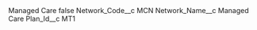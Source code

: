 <?xml version="1.0" encoding="UTF-8"?>
<CustomMetadata xmlns="http://soap.sforce.com/2006/04/metadata" xmlns:xsi="http://www.w3.org/2001/XMLSchema-instance" xmlns:xsd="http://www.w3.org/2001/XMLSchema">
    <label>Managed Care</label>
    <protected>false</protected>
    <values>
        <field>Network_Code__c</field>
        <value xsi:type="xsd:string">MCN</value>
    </values>
    <values>
        <field>Network_Name__c</field>
        <value xsi:type="xsd:string">Managed Care</value>
    </values>
    <values>
        <field>Plan_Id__c</field>
        <value xsi:type="xsd:string">MT1</value>
    </values>
</CustomMetadata>
